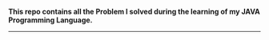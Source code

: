 **This repo contains all the Problem I solved during the learning of my JAVA Programming Language.**
***
